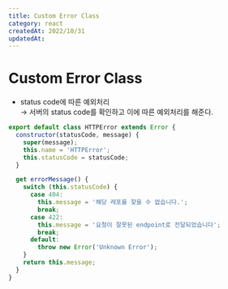 ```yaml
---
title: Custom Error Class
category: react
createdAt: 2022/10/31
updatedAt:
---
```


# Custom Error Class

- status code에 따른 예외처리  
  → 서버의 status code를 확인하고 이에 따른 예외처리를 해준다.

```javascript
export default class HTTPError extends Error {
  constructor(statusCode, message) {
    super(message);
    this.name = 'HTTPError';
    this.statusCode = statusCode;
  }

  get errorMessage() {
    switch (this.statusCode) {
      case 404:
        this.message = '해당 레포를 찾을 수 없습니다.';
        break;
      case 422:
        this.message = '요청이 잘못된 endpoint로 전달되었습니다';
        break;
      default:
        throw new Error('Unknown Error');
    }
    return this.message;
  }
}
```
